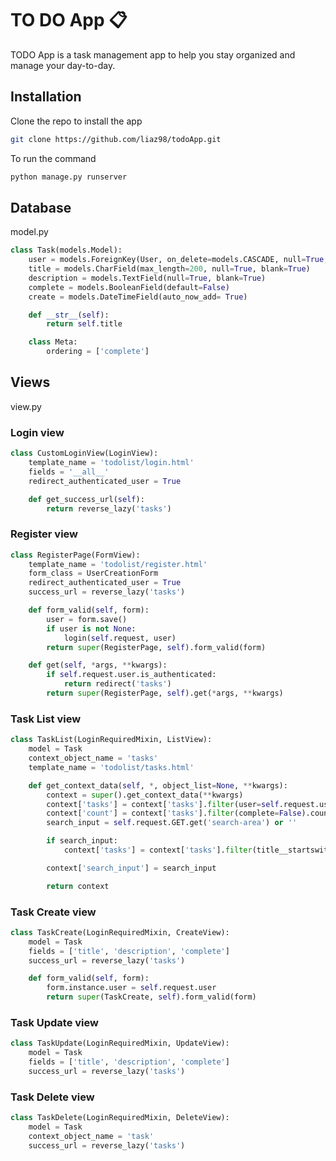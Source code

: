 # TO DO App :clipboard:

TODO App is a task management app to help you stay organized and manage your day-to-day.

## Installation

Clone the repo to install the app

```bash
git clone https://github.com/liaz98/todoApp.git
```
To run the command
```bash
python manage.py runserver
```

## Database
model.py 
```python
class Task(models.Model):
    user = models.ForeignKey(User, on_delete=models.CASCADE, null=True, blank=True)
    title = models.CharField(max_length=200, null=True, blank=True)
    description = models.TextField(null=True, blank=True)
    complete = models.BooleanField(default=False)
    create = models.DateTimeField(auto_now_add= True)

    def __str__(self):
        return self.title

    class Meta:
        ordering = ['complete']
```
## Views
view.py

### Login view
```python
class CustomLoginView(LoginView):
    template_name = 'todolist/login.html'
    fields = '__all__'
    redirect_authenticated_user = True

    def get_success_url(self):
        return reverse_lazy('tasks')
```
### Register view
```python
class RegisterPage(FormView):
    template_name = 'todolist/register.html'
    form_class = UserCreationForm
    redirect_authenticated_user = True
    success_url = reverse_lazy('tasks')

    def form_valid(self, form):
        user = form.save()
        if user is not None:
            login(self.request, user)
        return super(RegisterPage, self).form_valid(form)

    def get(self, *args, **kwargs):
        if self.request.user.is_authenticated:
            return redirect('tasks')
        return super(RegisterPage, self).get(*args, **kwargs)
```
### Task List view
```python
class TaskList(LoginRequiredMixin, ListView):
    model = Task
    context_object_name = 'tasks'
    template_name = 'todolist/tasks.html'

    def get_context_data(self, *, object_list=None, **kwargs):
        context = super().get_context_data(**kwargs)
        context['tasks'] = context['tasks'].filter(user=self.request.user)
        context['count'] = context['tasks'].filter(complete=False).count()
        search_input = self.request.GET.get('search-area') or ''

        if search_input:
            context['tasks'] = context['tasks'].filter(title__startswith=search_input)

        context['search_input'] = search_input

        return context
```
### Task Create view
```python
class TaskCreate(LoginRequiredMixin, CreateView):
    model = Task
    fields = ['title', 'description', 'complete']
    success_url = reverse_lazy('tasks')

    def form_valid(self, form):
        form.instance.user = self.request.user
        return super(TaskCreate, self).form_valid(form)
```
### Task Update view
```python
class TaskUpdate(LoginRequiredMixin, UpdateView):
    model = Task
    fields = ['title', 'description', 'complete']
    success_url = reverse_lazy('tasks')
```
### Task Delete view
```python
class TaskDelete(LoginRequiredMixin, DeleteView):
    model = Task
    context_object_name = 'task'
    success_url = reverse_lazy('tasks')
```
